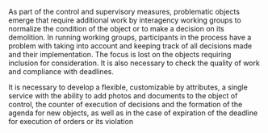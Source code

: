 As part of the control and supervisory measures, problematic objects emerge that require additional work by interagency working groups to normalize the condition of the object or to make a decision on its demolition.
In running working groups, participants in the process have a problem with taking into account and keeping track of all decisions made and their implementation. The focus is lost on the objects requiring inclusion for consideration. It is also necessary to check the quality of work and compliance with deadlines.

It is necessary to develop a flexible, customizable by attributes, a single service with the ability to add photos and documents to the object of control, the counter of execution of decisions and the formation of the agenda for new objects, as well as in the case of expiration of the deadline for execution of orders or its violation
